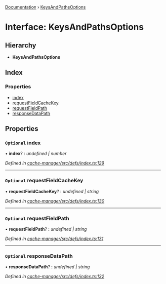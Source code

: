 [Documentation](../README.md) › [KeysAndPathsOptions](keysandpathsoptions.md)

# Interface: KeysAndPathsOptions

## Hierarchy

* **KeysAndPathsOptions**

## Index

### Properties

* [index](keysandpathsoptions.md#optional-index)
* [requestFieldCacheKey](keysandpathsoptions.md#optional-requestfieldcachekey)
* [requestFieldPath](keysandpathsoptions.md#optional-requestfieldpath)
* [responseDataPath](keysandpathsoptions.md#optional-responsedatapath)

## Properties

### `Optional` index

• **index**? : *undefined | number*

*Defined in [cache-manager/src/defs/index.ts:129](https://github.com/badbatch/graphql-box/blob/1dcbc7d/packages/cache-manager/src/defs/index.ts#L129)*

___

### `Optional` requestFieldCacheKey

• **requestFieldCacheKey**? : *undefined | string*

*Defined in [cache-manager/src/defs/index.ts:130](https://github.com/badbatch/graphql-box/blob/1dcbc7d/packages/cache-manager/src/defs/index.ts#L130)*

___

### `Optional` requestFieldPath

• **requestFieldPath**? : *undefined | string*

*Defined in [cache-manager/src/defs/index.ts:131](https://github.com/badbatch/graphql-box/blob/1dcbc7d/packages/cache-manager/src/defs/index.ts#L131)*

___

### `Optional` responseDataPath

• **responseDataPath**? : *undefined | string*

*Defined in [cache-manager/src/defs/index.ts:132](https://github.com/badbatch/graphql-box/blob/1dcbc7d/packages/cache-manager/src/defs/index.ts#L132)*

